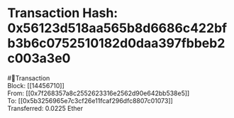
Transaction Hash: 0x56123d518aa565b8d6686c422bfb3b6c0752510182d0daa397fbbeb2c003a3e0
====================================================================================
  
#💸Transaction  
Block: [[14456710]]  
From: [[0x7f268357a8c2552623316e2562d90e642bb538e5]]  
To: [[0x5b3256965e7c3cf26e11fcaf296dfc8807c01073]]  
Transferred: 0.0225 Ether